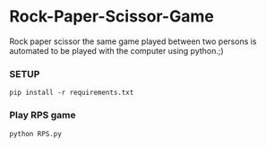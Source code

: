 # Rock-Paper-Scissor-Game
Rock paper scissor the same game played between two persons is automated to be played with the computer using python.;)

### SETUP
```
pip install -r requirements.txt
```

### Play RPS game
```
python RPS.py
```